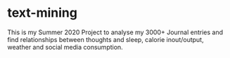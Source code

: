 # text-mining
This is my Summer 2020 Project to analyse my 3000+ Journal entries and find relationships between thoughts and sleep, calorie inout/output, weather and social media consumption. 
